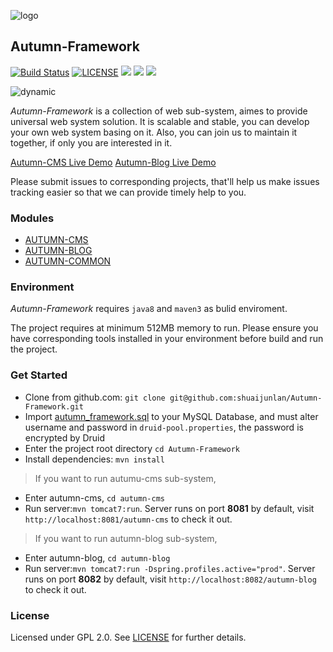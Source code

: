![logo](https://github.com/shuaijunlan/Autumn-Framework/raw/master/Autumn.png)
## Autumn-Framework
[![Build Status](https://travis-ci.org/shuaijunlan/Autumn-Framework.svg?branch=master)](https://travis-ci.org/shuaijunlan/Autumn-Framework)  [![LICENSE](https://img.shields.io/aur/license/yaourt.svg)](https://github.com/shuaijunlan/Autumn-Framework/blob/master/LICENSE) ![](https://img.shields.io/github/stars/shuaijunlan/Autumn-Framework.svg) ![](https://img.shields.io/github/tag/shuaijunlan/Autumn-Framework.svg) ![](https://img.shields.io/github/release/shuaijunlan/Autumn-Framework.svg)

![dynamic](https://github.com/shuaijunlan/Autumn-Framework/raw/master/dynamic.gif)



*Autumn-Framework* is a collection of web sub-system, aimes to provide universal web system solution. It is scalable and stable, you can develop your own web system  basing on it. Also, you can join us to maintain it together, if only you are interested in it.

[Autumn-CMS Live Demo](https://shuaijunlan.cn/autumn-cms/) 
[Autumn-Blog Live Demo](https://shuaijunlan.cn/autumn-blog/)

Please submit issues to corresponding projects, that'll help us make issues tracking easier so that we can provide timely help to you.

### Modules
* [AUTUMN-CMS](https://github.com/shuaijunlan/Autumn-Framework/tree/master/autumn-cms)
* [AUTUMN-BLOG](https://github.com/shuaijunlan/Autumn-Framework/tree/master/autumn-blog)
* [AUTUMN-COMMON](https://github.com/shuaijunlan/Autumn-Framework/tree/master/autumn-common)

### Environment
*Autumn-Framework* requires `java8` and `maven3` as bulid enviroment.</br>

The project requires at minimum 512MB memory to run. Please ensure you have corresponding tools installed in your environment before build and run the project.

### Get Started
* Clone from github.com:
    `git clone git@github.com:shuaijunlan/Autumn-Framework.git`
* Import [autumn_framework.sql](https://github.com/shuaijunlan/Autumn-Framework/blob/master/autumn_framework.sql) to your MySQL Database, and must alter username and password in `druid-pool.properties`, the password is encrypted by Druid
* Enter the project root directory `cd Autumn-Framework`
* Install dependencies:
    `mvn install`

> If you want to run autumu-cms sub-system,

* Enter autumn-cms, `cd autumn-cms`
* Run server:`mvn tomcat7:run`. Server runs on port **8081** by default, visit `http://localhost:8081/autumn-cms` to check it out.

> If you want to run autumn-blog sub-system,

* Enter autumn-blog, `cd autumn-blog`
* Run server:`mvn tomcat7:run -Dspring.profiles.active="prod"`. Server runs on port **8082** by default, visit `http://localhost:8082/autumn-blog` to check it out.

### License

Licensed under GPL 2.0. See [LICENSE](https://github.com/shuaijunlan/Autumn-Framework/blob/master/LICENSE) for further details.